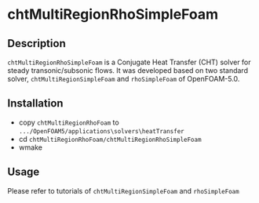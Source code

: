 # chtMultiRegionRhoSimpleFoam

## Description

`chtMultiRegionRhoSimpleFoam` is a Conjugate Heat Transfer (CHT) solver for steady transonic/subsonic flows. It was developed based on two standard solver, `chtMultiRegionSimpleFoam` and `rhoSimpleFoam` of OpenFOAM-5.0.

## Installation

* copy `chtMultiRegionRhoFoam` to `.../OpenFOAM5/applications\solvers\heatTransfer`
* cd `chtMultiRegionRhoFoam/chtMultiRegionRhoSimpleFoam`
* wmake

## Usage

Please refer to tutorials of `chtMultiRegionSimpleFoam` and `rhoSimpleFoam`

